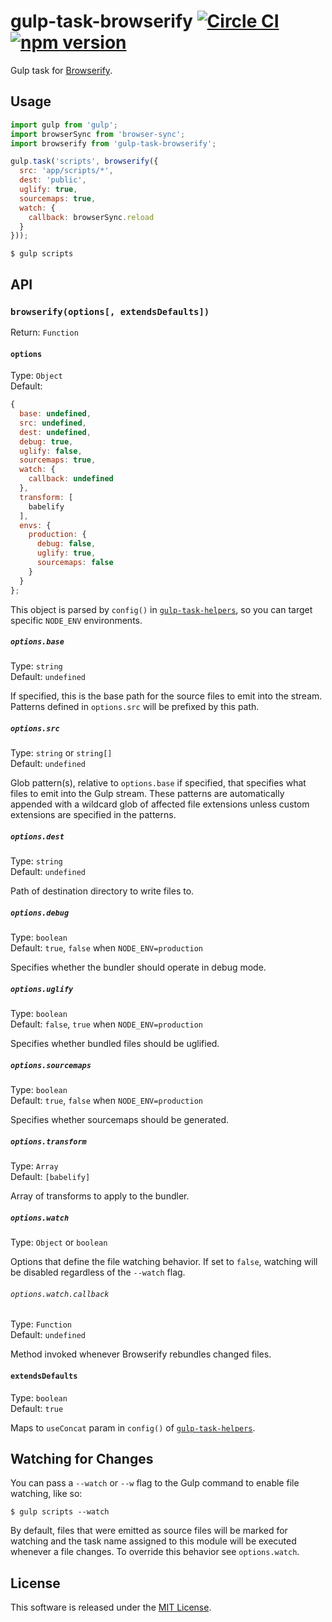 # gulp-task-browserify [![Circle CI](https://circleci.com/gh/andrewscwei/gulp-task-browserify/tree/master.svg?style=svg)](https://circleci.com/gh/andrewscwei/gulp-task-browserify/tree/master) [![npm version](https://badge.fury.io/js/gulp-task-browserify.svg)](https://badge.fury.io/js/gulp-task-browserify)

Gulp task for [Browserify](http://browserify.org/).

## Usage

```js
import gulp from 'gulp';
import browserSync from 'browser-sync';
import browserify from 'gulp-task-browserify';

gulp.task('scripts', browserify({
  src: 'app/scripts/*',
  dest: 'public',
  uglify: true,
  sourcemaps: true,
  watch: {
    callback: browserSync.reload
  }
}));
```

```
$ gulp scripts
```

## API

### `browserify(options[, extendsDefaults])`

Return: `Function`

#### `options`

Type: `Object`<br>
Default: 
```js
{
  base: undefined,
  src: undefined,
  dest: undefined,
  debug: true,
  uglify: false,
  sourcemaps: true,
  watch: {
    callback: undefined
  },
  transform: [
    babelify
  ],
  envs: {
    production: {
      debug: false,
      uglify: true,
      sourcemaps: false
    }
  }
};
```

This object is parsed by `config()` in [`gulp-task-helpers`](https://www.npmjs.com/package/gulp-task-helpers), so you can target specific `NODE_ENV` environments.

##### `options.base`

Type: `string`<br>
Default: `undefined`

If specified, this is the base path for the source files to emit into the stream. Patterns defined in `options.src` will be prefixed by this path.

##### `options.src`

Type: `string` or `string[]`<br>
Default: `undefined`

Glob pattern(s), relative to `options.base` if specified, that specifies what files to emit into the Gulp stream. These patterns are automatically appended with a wildcard glob of affected file extensions unless custom extensions are specified in the patterns.

##### `options.dest`

Type: `string`<br>
Default: `undefined`

Path of destination directory to write files to.

##### `options.debug`

Type: `boolean`<br>
Default: `true`, `false` when `NODE_ENV=production`

Specifies whether the bundler should operate in debug mode.

##### `options.uglify`

Type: `boolean`<br>
Default: `false`, `true` when `NODE_ENV=production`

Specifies whether bundled files should be uglified.

##### `options.sourcemaps`

Type: `boolean`<br>
Default: `true`, `false` when `NODE_ENV=production`

Specifies whether sourcemaps should be generated.

##### `options.transform`

Type: `Array`<br>
Default: `[babelify]`

Array of transforms to apply to the bundler.

##### `options.watch`

Type: `Object` or `boolean`

Options that define the file watching behavior. If set to `false`, watching will be disabled regardless of the `--watch` flag.

###### `options.watch.callback`

Type: `Function`<br>
Default: `undefined`

Method invoked whenever Browserify rebundles changed files.

#### `extendsDefaults`

Type: `boolean`<br>
Default: `true`

Maps to `useConcat` param in `config()` of [`gulp-task-helpers`](https://www.npmjs.com/package/gulp-task-helpers).

## Watching for Changes

You can pass a `--watch` or `--w` flag to the Gulp command to enable file watching, like so:

```
$ gulp scripts --watch
```

By default, files that were emitted as source files will be marked for watching and the task name assigned to this module will be executed whenever a file changes. To override this behavior see `options.watch`.

## License

This software is released under the [MIT License](http://opensource.org/licenses/MIT).
